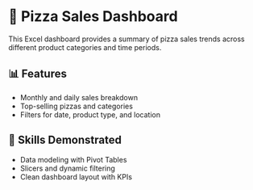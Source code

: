 # 🍕 Pizza Sales Dashboard

This Excel dashboard provides a summary of pizza sales trends across different product categories and time periods.

## 📊 Features
- Monthly and daily sales breakdown
- Top-selling pizzas and categories
- Filters for date, product type, and location

## 🧠 Skills Demonstrated
- Data modeling with Pivot Tables
- Slicers and dynamic filtering
- Clean dashboard layout with KPIs
